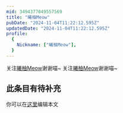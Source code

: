 ```yaml
---
mid: 3494377049557569
title: "曦柚Meow"
pubDate: "2024-11-04T11:22:12.595Z"
updatedDate: "2024-11-04T11:22:12.595Z"
profile:
  {
    Nickname: ["曦柚Meow"],
  }
---
```


关注[曦柚Meow](https://space.bilibili.com/3494377049557569)谢谢喵~ 关注[曦柚Meow](https://space.bilibili.com/3494377049557569)谢谢喵~

## 此条目有待补充
你可以在[这里](https://github.com/Yuhanawa/VTuber.ICU/edit/master/src/content/v/曦柚Meow/index.md)编辑本文
